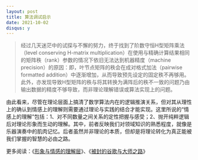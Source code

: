 ```yaml
---
layout: post
title: 算法调试启示
date: 2021-10-02
disqus: y
---
```


> 经过几天迷茫中的试探与不懈的努力，终于找到了阶数守恒H型矩阵乘法（level conserving H-matrix multiplication）在使用与精确计算结果相同的矩阵秩（rank）参数的情况下依旧无法达到机器精度（machine precision）的原因：即，叶节点矩阵的秩会在成对格式加法（pairwise formatted addition）中逐渐增加，从而导致预先设定的固定秩不再够用。此外，亦发现导致H型矩阵的秩与将其转换为满阵后的秩不一致的问题乃由输出数据的精度不够导致，而非理论理解错误或算法实现上的问题。

由此看来，尽管在理论层面上搞清了数学算法内在的逻辑推演关系，但对其从理性上的确认到情感上的理解则需要通过理论与实践的结合才能实现。这里所说的“情感上的理解”包括：1、对不同数量之间关系的定性把握与感受；2、抛开纯粹逻辑后对理论形象而生动的理解。其中，前者反映我们对领域知识的熟悉程度，就像是乐器演奏中的肌肉记忆。后者虽然并非理论的本质，但却是将理论转化为真正能被我们掌握的智慧的必由之路。

更多阅读：《[形象与情感的理解层](https://www.douban.com/note/560794519/)》、《[被封的谷歌与大师之路](https://www.douban.com/note/599425963/)》
